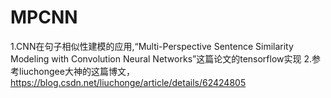 # MPCNN
1.CNN在句子相似性建模的应用,“Multi-Perspective Sentence Similarity Modeling with Convolution Neural Networks”这篇论文的tensorflow实现
2.参考liuchongee大神的这篇博文，https://blog.csdn.net/liuchonge/article/details/62424805
